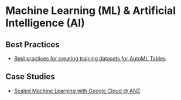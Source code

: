 # Machine Learning (ML) & Artificial Intelligence (AI)

## Best Practices
- [Best practices for creating training datasets for AutoML Tables](https://cloud.google.com/automl-tables/docs/data-best-practices)

## Case Studies
- [Scaled Machine Learning with Google Cloud @ ANZ](https://www.linkedin.com/pulse/scaled-machine-learning-google-cloud-anz-leo-mao/)
